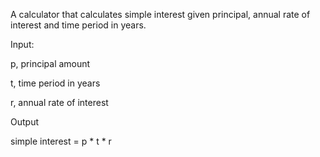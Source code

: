 A calculator that calculates simple interest given principal, annual rate of interest and time period in years.

Input:

  p, principal amount
  
  t, time period in years
  
  r, annual rate of interest
  
  
Output

  simple interest = p * t * r
